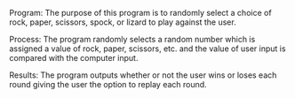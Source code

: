 Program: The purpose of this program is to randomly select a choice of rock, paper, scissors, spock, or lizard to play against the user.

Process: The program randomly selects a random number which is assigned a value of rock, paper, scissors, etc. and the value of user input is compared with the computer input.   

Results: The program outputs whether or not the user wins or loses each round giving the user the option to replay each round.


